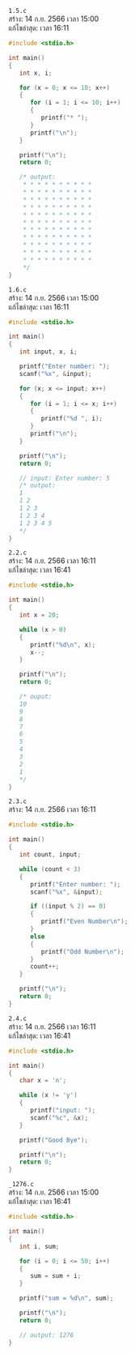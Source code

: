 `1.5.c`<br>
สร้าง: 14 ก.ย. 2566 เวลา 15:00<br>
แก้ไขล่าสุด: เวลา 16:11<br>

```c
#include <stdio.h>

int main()
{
   int x, i;

   for (x = 0; x <= 10; x++)
   {
      for (i = 1; i <= 10; i++)
      {
         printf("* ");
      }
      printf("\n");
   }

   printf("\n");
   return 0;

   /* output:
    * * * * * * * * * *
    * * * * * * * * * *
    * * * * * * * * * *
    * * * * * * * * * *
    * * * * * * * * * *
    * * * * * * * * * *
    * * * * * * * * * *
    * * * * * * * * * *
    * * * * * * * * * *
    * * * * * * * * * *
    * * * * * * * * * *
    */
}

```
`1.6.c`<br>
สร้าง: 14 ก.ย. 2566 เวลา 15:00<br>
แก้ไขล่าสุด: เวลา 16:11<br>

```c
#include <stdio.h>

int main()
{
   int input, x, i;

   printf("Enter number: ");
   scanf("%x", &input);

   for (x; x <= input; x++)
   {
      for (i = 1; i <= x; i++)
      {
         printf("%d ", i);
      }
      printf("\n");
   }

   printf("\n");
   return 0;

   // input: Enter number: 5
   /* output:
   1
   1 2
   1 2 3
   1 2 3 4
   1 2 3 4 5
   */
}

```
`2.2.c`<br>
สร้าง: 14 ก.ย. 2566 เวลา 16:11<br>
แก้ไขล่าสุด: เวลา 16:41<br>

```c
#include <stdio.h>

int main()
{
   int x = 20;

   while (x > 0)
   {
      printf("%d\n", x);
      x--;
   }

   printf("\n");
   return 0;

   /* ouput:
   10
   9
   8
   7
   6
   5
   4
   3
   2
   1
   */
}

```
`2.3.c`<br>
สร้าง: 14 ก.ย. 2566 เวลา 16:11<br>
```c
#include <stdio.h>

int main()
{
   int count, input;

   while (count < 3)
   {
      printf("Enter number: ");
      scanf("%x", &input);

      if ((input % 2) == 0)
      {
         printf("Even Number\n");
      }
      else
      {
         printf("Odd Number\n");
      }
      count++;
   }

   printf("\n");
   return 0;
}

```
`2.4.c`<br>
สร้าง: 14 ก.ย. 2566 เวลา 16:11<br>
แก้ไขล่าสุด: เวลา 16:41<br>

```c
#include <stdio.h>

int main()
{
   char x = 'n';

   while (x != 'y')
   {
      printf("input: ");
      scanf("%c", &x);
   }

   printf("Good Bye");

   printf("\n");
   return 0;
}

```
`_1276.c`<br>
สร้าง: 14 ก.ย. 2566 เวลา 15:00<br>
แก้ไขล่าสุด: เวลา 16:41<br>

```c
#include <stdio.h>

int main()
{
   int i, sum;

   for (i = 0; i <= 50; i++)
   {
      sum = sum + i;
   }

   printf("sum = %d\n", sum);

   printf("\n");
   return 0;

   // output: 1276
}

```
